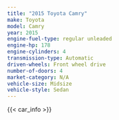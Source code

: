 ```yaml
---
title: "2015 Toyota Camry"
make: Toyota
model: Camry
year: 2015
engine-fuel-type: regular unleaded
engine-hp: 178
engine-cylinders: 4
transmission-type: Automatic
driven-wheels: Front wheel drive
number-of-doors: 4
market-category: N/A
vehicle-size: Midsize
vehicle-style: Sedan
---
```


{{< car_info >}}

